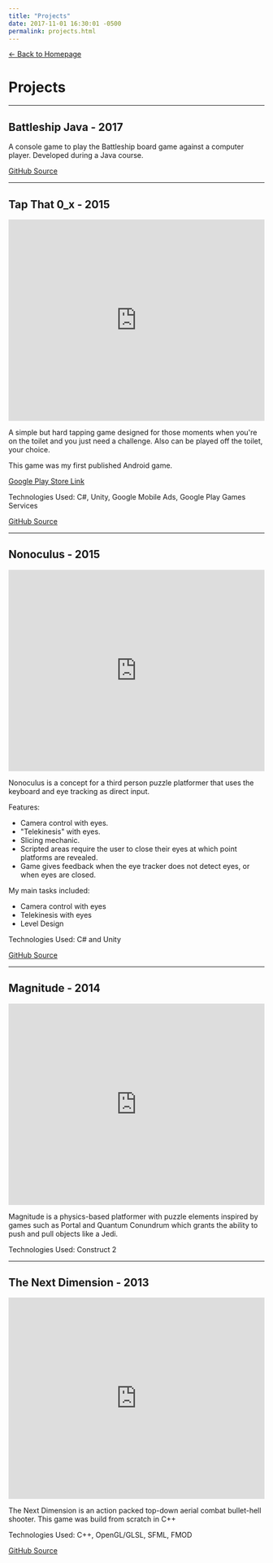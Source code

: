 ```yaml
---
title: "Projects"
date: 2017-11-01 16:30:01 -0500
permalink: projects.html
---
```

[<- Back to Homepage]({{site.url}}/ahmedalhulaibi)

# Projects

---
## Battleship Java - 2017
A console game to play the Battleship board game against a computer player. Developed during a Java course.

<a href="https://github.com/ahmedalhulaibi/IntroToJava/tree/master/FinalProject/src/battleship" target="_blank">GitHub Source</a>

---
## Tap That 0_x - 2015

<iframe width="100%" height="396px" src="https://www.youtube.com/embed/0xwBdHdChu0" frameborder="0" gesture="media" allowfullscreen></iframe>

A simple but hard tapping game designed for those moments when you're on the toilet and you just need a challenge. Also can be played off the toilet, your choice. 
 
This game was my first published Android game.

[Google Play Store Link](https://play.google.com/store/apps/details?id=com.BlueFrostProductions.O_x&hl=en)

Technologies Used: C#, Unity, Google Mobile Ads, Google Play Games Services

<a href="https://github.com/ahmedalhulaibi/TapThatO_x" target="_blank">GitHub Source</a>

---
## Nonoculus - 2015

<iframe width="100%" height="396px"  src="https://www.youtube.com/embed/bOBltKbz5z4" frameborder="0" gesture="media" allowfullscreen></iframe>


Nonoculus is a concept for a third person puzzle platformer that uses the keyboard and eye tracking as direct input.

Features:
- Camera control with eyes.
- "Telekinesis" with eyes.
- Slicing mechanic.
- Scripted areas require the user to close their eyes at which point platforms are revealed. 
- Game gives feedback when the eye tracker does not detect eyes, or when eyes are closed.

My main tasks included:
- Camera control with eyes
- Telekinesis with eyes
- Level Design


Technologies Used: C# and Unity

<a href="https://github.com/ahmedalhulaibi/Nonoculus" target="_blank">GitHub Source</a>

---
## Magnitude - 2014
<iframe width="100%" height="396px" src="https://www.youtube.com/embed/ScQJlnkVcJU" frameborder="0" gesture="media" allowfullscreen></iframe>


Magnitude is a physics-based platformer with puzzle elements inspired by games such as Portal and Quantum Conundrum which grants the ability to push and pull objects like a Jedi.

Technologies Used: Construct 2

---
## The Next Dimension - 2013

<iframe width="100%" height="396px" src="https://www.youtube.com/embed/rqS4yU00zxQ" frameborder="0" gesture="media" allowfullscreen></iframe>


​The Next Dimension is an action packed top-down aerial combat bullet-hell shooter. This game was build from scratch in C++

Technologies Used: C++, OpenGL/GLSL, SFML, FMOD

<a href="https://github.com/ahmedalhulaibi/thenextdimension3D" target="_blank">GitHub Source</a>